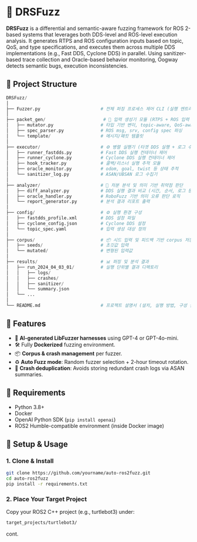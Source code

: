 # 🐢 DRSFuzz

**DRSFuzz** is a differential and semantic-aware fuzzing framework for ROS 2-based systems that leverages both DDS-level and ROS-level execution analysis. It generates RTPS and ROS configuration inputs based on topic, QoS, and type specifications, and executes them across multiple DDS implementations (e.g., Fast DDS, Cyclone DDS) in parallel. Using sanitizer-based trace collection and Oracle-based behavior monitoring, Oogway detects semantic bugs, execution inconsistencies.


## 📁 Project Structure
```python
DRSFuzz/
│
├── Fuzzer.py                       # 전체 퍼징 프로세스 제어 CLI (실행 엔트리포인트)
│
├── packet_gen/                      # 🎲 입력 생성기 모듈 (RTPS + ROS 입력 생성)
│   ├── mutator.py                  # 타입 기반 변이, topic-aware, QoS-aware 등
│   ├── spec_parser.py              # ROS msg, srv, config spec 파싱
│   └── template/                   # 메시지/패킷 템플릿
│
├── executor/                       # ⚙️ 병렬 실행기 (타겟 DDS 실행 + 로그 수집)
│   ├── runner_fastdds.py           # Fast DDS 실행 컨테이너 제어
│   ├── runner_cyclone.py           # Cyclone DDS 실행 컨테이너 제어
│   ├── hook_tracker.py             # 콜백/리스너 실행 추적 모듈
│   ├── oracle_monitor.py           # odom, goal, twist 등 상태 추적
│   └── sanitizer_log.py            # ASAN/UBSAN 로그 수집기
│
├── analyzer/                       # 🧠 차분 분석 및 의미 기반 취약점 판단
│   ├── diff_analyzer.py            # DDS 실행 결과 비교 (시간, 순서, 로그 등)
│   ├── oracle_handler.py           # RoboFuzz 기반 의미 오류 판단 로직
│   └── report_generator.py         # 분석 결과 리포트 출력
│
├── config/                         # ⚙️ 실행 환경 구성
│   ├── fastdds_profile.xml         # DDS 설정 파일
│   ├── cyclone_config.json         # Cyclone DDS 설정
│   └── topic_spec.yaml             # 입력 생성 대상 정의
│
├── corpus/                         # 📦 시드 입력 및 피드백 기반 corpus 저장소
│   ├── seeds/                      # 초깃값 입력
│   └── mutated/                    # 변형된 입력값
│
├── results/                        # 📊 퍼징 및 분석 결과
│   ├── run_2024_04_03_01/          # 실행 단위별 결과 디렉토리
│   │   ├── logs/
│   │   ├── crashes/
│   │   ├── sanitizer/
│   │   └── summary.json
│   └── ...
│
└── README.md                       # 프로젝트 설명서 (설치, 실행 방법, 구성 설명)
```


## 🚀 Features

- 🧠 **AI-generated LibFuzzer harnesses** using GPT-4 or GPT-4o-mini.
- 🛠️ Fully **Dockerized** fuzzing environment.
- 📦 **Corpus & crash management** per fuzzer.
- ♻️ **Auto Fuzz mode**: Random fuzzer selection + 2-hour timeout rotation.
- 🧼 **Crash deduplication**: Avoids storing redundant crash logs via ASAN summaries.

## 🧰 Requirements

- Python 3.8+
- Docker
- OpenAI Python SDK (`pip install openai`)
- ROS2 Humble-compatible environment (inside Docker image)

## 🔧 Setup & Usage

### 1. Clone & Install

```bash
git clone https://github.com/yourname/auto-ros2fuzz.git
cd auto-ros2fuzz
pip install -r requirements.txt
```

### 2. Place Your Target Project
Copy your ROS2 C++ project (e.g., turtlebot3) under:

```bash
target_projects/turtlebot3/
```

cont.
